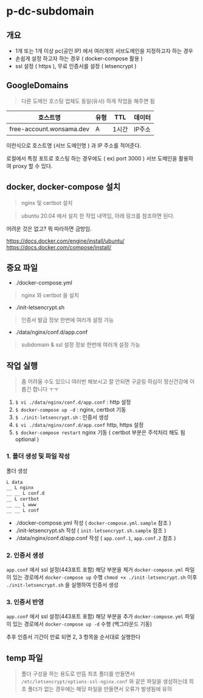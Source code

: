 # p-dc-subdomain

## 개요

- 1개 또는 1개 이상 pc(공인 IP) 에서 여러개의 서브도메인을 지정하고자 하는 경우
- 손쉽게 설정 하고자 하는 경우 ( docker-compose 활용 )
- ssl 설정 ( https ), 무료 인증서를 설정 ( letsencrypt )

## GoogleDomains

> 다른 도메인 호스팅 업체도 동일(유사) 하게 작업을 해주면 됨

| 호스트명                 | 유형 | TTL   | 데이터 |
| ------------------------ | ---- | ----- | ------ |
| free-account.wonsama.dev | A    | 1시간 | IP주소 |

이런식으로 호스트명 (서브 도메인명 ) 과 IP 주소를 적어준다.

로컬에서 특정 포트로 호스팅 하는 경우에도 ( ex) port 3000 ) 서브 도메인을 활용하여 proxy 할 수 있다.

## docker, docker-compose 설치

> nginx 및 certbot 설치

> ubuntu 20.04 에서 설치 한 작업 내역임, 아래 링크를 참조하면 된다.

어려운 것은 없고? 뭐 따라하면 금방임.

https://docs.docker.com/engine/install/ubuntu/
https://docs.docker.com/compose/install/

## 중요 파일

- ./docker-compose.yml

> nginx 와 certbot 을 설치

- ./init-letsencrypt.sh

> 인증서 발급 정보
> 한번에 여러개 설정 가능

- ./data/nginx/conf.d/app.conf

> subdomain & ssl 설정 정보
> 한번에 여러개 설정 가능

## 작업 실행

> 좀 어려울 수도 있으니 여러번 해보시고 잘 안되면 구글링 하심이 정신건강에 이롭긴 합니다 ㅜㅜ

1. `$ vi ./data/nginx/conf.d/app.conf` : http 설정
2. `$ docker-compose up -d` : nginx, certbot 기동
3. `$ ./init-letsencrypt.sh` : 인증서 생성
4. `$ vi ./data/nginx/conf.d/app.conf` http, https 설정
5. `$ docker-compose restart` nginx 기동 ( certbot 부분은 주석처리 해도 됨 optional )

### 1. 폴더 생성 및 파일 작성

폴더 생성

```txt
L data
__ L nginx
__ __ L conf.d
__ L certbot
__ __ L www
__ __ L conf
```

- ./docker-compose.yml 작성 ( `docker-compose.yml.sample` 참조 )
- ./init-letsencrypt.sh 작성 ( `init-letsencrypt.sh.sample` 참조 )
- ./data/nginx/conf.d/app.conf 작성 ( `app.conf.1`, `app.conf.2` 참조 )

### 2. 인증서 생성

`app.conf` 에서 ssl 설정(443포트 포함) 해당 부분을 제거
`docker-compose.yml` 파일이 있는 경로에서 `docker-compose up` 수행
`chmod +x ./init-letsencrypt.sh` 이후 `./init-letsencrypt.sh` 을 실행하여 인증서 생성

### 3. 인증서 반영

`app.conf` 에서 ssl 설정(443포트 포함) 해당 부분을 추가
`docker-compose.yml` 파일이 있는 경로에서 `docker-compose up -d` 수행 (백그라운드 기동)

추후 인증서 기간이 만료 되면 2, 3 항목을 순서대로 실행한다

## temp 파일

> 폴더 구성을 하는 용도로 만듬
> 최초 폴더를 만들면서 `/etc/letsencrypt/options-ssl-nginx.conf` 와 같은 파일을 생성하는데 최초 폴더가 없는 경우에는 해당 파일을 만들면서 오류가 발생됨에 유의
